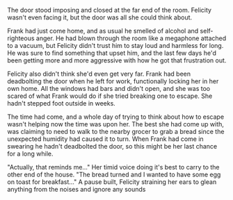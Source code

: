The door stood imposing and closed at the far end of the room. Felicity wasn't even facing it, but the door was all she could think about. 

Frank had just come home, and as usual he smelled of alcohol and self-righteous anger. He had blown through the room like a megaphone attached to a vacuum, but Felicity didn't trust him to stay loud and harmless for long. He was sure to find something that upset him, and the last few days he'd been getting more and more aggressive with how he got that frustration out.

Felicity also didn't think she'd even get very far. Frank had been deadbolting the door when he left for work, functionally locking her in her own home. All the windows had bars and didn't open, and she was too scared of what Frank would do if she tried breaking one to escape. She hadn't stepped foot outside in weeks.

The time had come, and a whole day of trying to think about how to escape wasn't helping now the time was upon her. The best she had come up with, was claiming to need to walk to the nearby grocer to grab a bread since the unexpected humidity had caused it to turn. When Frank had come in swearing he hadn't deadbolted the door, so this might be her last chance for a long while.

"Actually, that reminds me..." Her timid voice doing it's best to carry to the other end of the house. "The bread turned and I wanted to have some egg on toast for breakfast..." A pause built, Felicity straining her ears to glean anything from the noises and ignore any sounds
